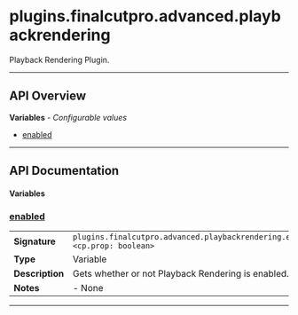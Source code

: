 # plugins.finalcutpro.advanced.playbackrendering

Playback Rendering Plugin.

---

## API Overview
**Variables** - _Configurable values_
 * [enabled](#enabled)


---

## API Documentation

#### Variables


### [enabled](#enabled)

|                                             |                                                                                     |
| --------------------------------------------|-------------------------------------------------------------------------------------|
| **Signature**                               | `plugins.finalcutpro.advanced.playbackrendering.enabled <cp.prop: boolean>`                                                                    |
| **Type**                                    | Variable                                                                     |
| **Description**                             | Gets whether or not Playback Rendering is enabled.                                                                     |
| **Notes**                                   | - None |

---

